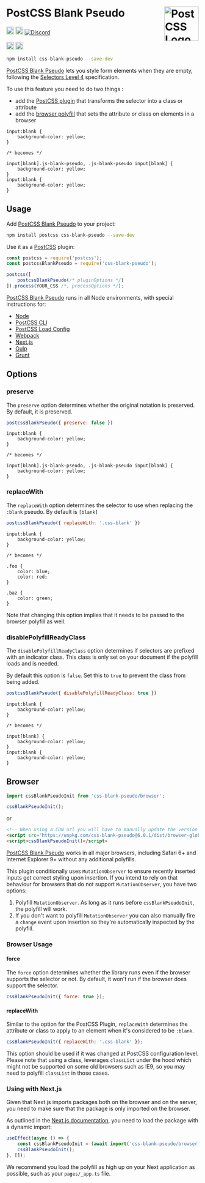# PostCSS Blank Pseudo [<img src="https://postcss.github.io/postcss/logo.svg" alt="PostCSS Logo" width="90" height="90" align="right">][PostCSS]

[<img alt="npm version" src="https://img.shields.io/npm/v/css-blank-pseudo.svg" height="20">][npm-url] [<img alt="Build Status" src="https://github.com/csstools/postcss-plugins/workflows/test/badge.svg" height="20">][cli-url] [<img alt="Discord" src="https://shields.io/badge/Discord-5865F2?logo=discord&logoColor=white">][discord]<br><br>[<img alt="Baseline Status" src="https://cssdb.org/images/badges-baseline/blank-pseudo-class.svg" height="20">][css-url] [<img alt="CSS Standard Status" src="https://cssdb.org/images/badges/blank-pseudo-class.svg" height="20">][css-url] 

```bash
npm install css-blank-pseudo --save-dev
```

[PostCSS Blank Pseudo] lets you style form elements when they are empty, following 
the [Selectors Level 4] specification.

To use this feature you need to do two things :
- add the [PostCSS plugin](#usage) that transforms the selector into a class or attribute
- add the [browser polyfill](#browser) that sets the attribute or class on elements in a browser

```pcss
input:blank {
	background-color: yellow;
}

/* becomes */

input[blank].js-blank-pseudo, .js-blank-pseudo input[blank] {
	background-color: yellow;
}
input:blank {
	background-color: yellow;
}
```

## Usage

Add [PostCSS Blank Pseudo] to your project:

```bash
npm install postcss css-blank-pseudo --save-dev
```

Use it as a [PostCSS] plugin:

```js
const postcss = require('postcss');
const postcssBlankPseudo = require('css-blank-pseudo');

postcss([
	postcssBlankPseudo(/* pluginOptions */)
]).process(YOUR_CSS /*, processOptions */);
```

[PostCSS Blank Pseudo] runs in all Node environments, with special
instructions for:

- [Node](INSTALL.md#node)
- [PostCSS CLI](INSTALL.md#postcss-cli)
- [PostCSS Load Config](INSTALL.md#postcss-load-config)
- [Webpack](INSTALL.md#webpack)
- [Next.js](INSTALL.md#nextjs)
- [Gulp](INSTALL.md#gulp)
- [Grunt](INSTALL.md#grunt)

## Options

### preserve

The `preserve` option determines whether the original notation
is preserved. By default, it is preserved.

```js
postcssBlankPseudo({ preserve: false })
```

```pcss
input:blank {
	background-color: yellow;
}

/* becomes */

input[blank].js-blank-pseudo, .js-blank-pseudo input[blank] {
	background-color: yellow;
}
```

### replaceWith

The `replaceWith` option determines the selector to use when replacing
the `:blank` pseudo. By default is `[blank]`

```js
postcssBlankPseudo({ replaceWith: '.css-blank' })
```

```pcss
input:blank {
	background-color: yellow;
}

/* becomes */

.foo {
	color: blue;
	color: red;
}

.baz {
	color: green;
}
```

Note that changing this option implies that it needs to be passed to the
browser polyfill as well.

### disablePolyfillReadyClass

The `disablePolyfillReadyClass` option determines if selectors are prefixed with an indicator class.
This class is only set on your document if the polyfill loads and is needed.

By default this option is `false`.
Set this to `true` to prevent the class from being added.

```js
postcssBlankPseudo({ disablePolyfillReadyClass: true })
```

```pcss
input:blank {
	background-color: yellow;
}

/* becomes */

input[blank] {
	background-color: yellow;
}
input:blank {
	background-color: yellow;
}
```

## Browser

```js
import cssBlankPseudoInit from 'css-blank-pseudo/browser';

cssBlankPseudoInit();
```

or

```html
<!-- When using a CDN url you will have to manually update the version number -->
<script src="https://unpkg.com/css-blank-pseudo@6.0.1/dist/browser-global.js"></script>
<script>cssBlankPseudoInit()</script>
```

[PostCSS Blank Pseudo] works in all major browsers, including Safari 6+ and
Internet Explorer 9+ without any additional polyfills.

This plugin conditionally uses `MutationObserver` to ensure recently inserted 
inputs get correct styling upon insertion. If you intend to rely on that 
behaviour for browsers that do not support `MutationObserver`, you have two
options:

1. Polyfill `MutationObserver`. As long as it runs before `cssBlankPseudoInit`,
the polyfill will work.
2. If you don't want to polyfill `MutationObserver` you can also manually fire
a `change` event upon insertion so they're automatically inspected by the
polyfill.

### Browser Usage

#### force

The `force` option determines whether the library runs even if the browser 
supports the selector or not. By default, it won't run if the browser does
support the selector.

```js
cssBlankPseudoInit({ force: true });
```

#### replaceWith

Similar to the option for the PostCSS Plugin, `replaceWith` determines the
attribute or class to apply to an element when it's considered to be `:blank`.

```js
cssBlankPseudoInit({ replaceWith: '.css-blank' });
```

This option should be used if it was changed at PostCSS configuration level.
Please note that using a class, leverages `classList` under the hood which 
might  not be supported on some old browsers such as IE9, so you may need 
to polyfill `classList` in those cases.

### Using with Next.js

Given that Next.js imports packages both on the browser and on the server, you need to make sure that the package is only imported on the browser.

As outlined in the [Next.js documentation](https://nextjs.org/docs/advanced-features/dynamic-import#with-external-libraries), you need to load the package with a dynamic import:

```jsx
useEffect(async () => {
	const cssBlankPseudoInit = (await import('css-blank-pseudo/browser')).default;
	cssBlankPseudoInit();
}, []);
```

We recommend you load the polyfill as high up on your Next application as possible, such as your `pages/_app.ts` file.

[cli-url]: https://github.com/csstools/postcss-plugins/actions/workflows/test.yml?query=workflow/test
[css-url]: https://cssdb.org/#blank-pseudo-class
[discord]: https://discord.gg/bUadyRwkJS
[npm-url]: https://www.npmjs.com/package/css-blank-pseudo

[PostCSS]: https://github.com/postcss/postcss
[PostCSS Blank Pseudo]: https://github.com/csstools/postcss-plugins/tree/main/plugins/css-blank-pseudo
[Selectors Level 4]: https://www.w3.org/TR/selectors-4/#blank
